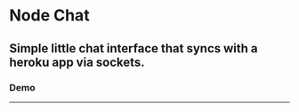 # Node Chat
## Simple little chat interface that syncs with a heroku app via sockets.

### Demo
----
